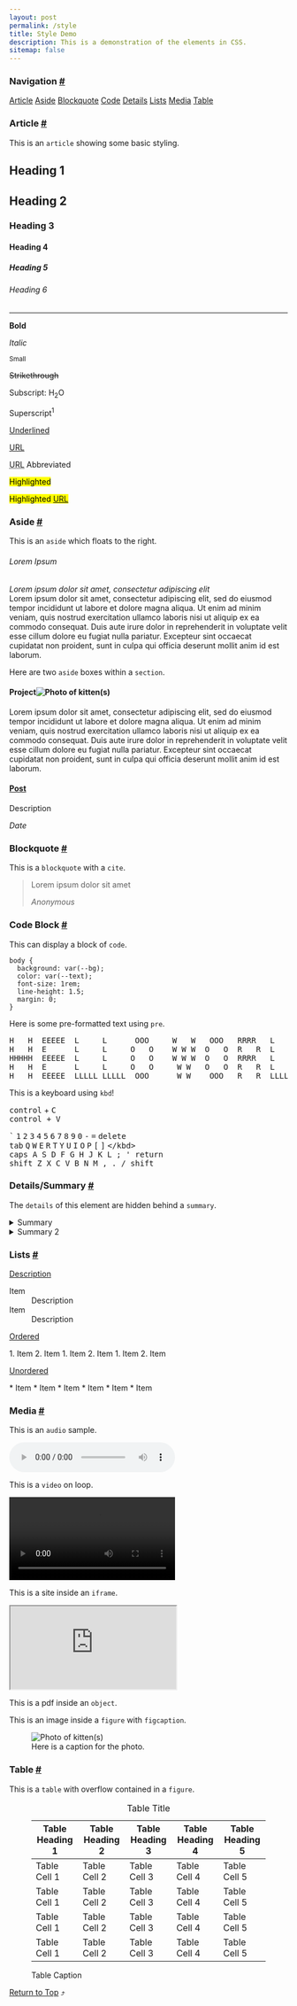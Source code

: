```yaml
---
layout: post
permalink: /style
title: Style Demo
description: This is a demonstration of the elements in CSS.
sitemap: false
---
```

<h3 id="nav">Navigation <a class="anchor" href="#nav">#</a></h3>

<nav>
<a href="#article">Article</a>
<a href="#aside">Aside</a>
<a href="#blockquote">Blockquote</a>
<a href="#code">Code</a>
<a href="#details">Details</a>
<a href="#lists">Lists</a>
<a href="#media">Media</a>
<a href="#table">Table</a>
</nav>

<h3 id="article">Article <a class="anchor" href="#article">#</a></h3>

This is an `article` showing some basic styling.

<article>
<h1>Heading 1</h1>
<h2>Heading 2</h2>
<h3>Heading 3</h3>
<h4>Heading 4</h4>
<h5>Heading 5</h5>
<h6>Heading 6</h6>
<hr>
<p><b>Bold</b></p>
<p><i>Italic</i></p>
<p><small>Small</small></p>
<p><s>Strikethrough</s></p>
<p>Subscript: H<sub>2</sub>O</p>
<p>Superscript<sup>1</sup></p>
<p><u>Underlined</u></p>
<p><a href="https://example.com" target="_blank">URL</a></p>
<p><abbr title="Uniform Resource Locator">URL</abbr> Abbreviated</p>
<p><mark>Highlighted</mark></p>
<p><mark>Highlighted <a href="https://example.com" target="_blank">URL</a></mark></p>
</article>

<h3 id="aside">Aside <a class="anchor" href="#aside">#</a></h3>

This is an `aside` which floats to the right.

<aside>
<h6>Lorem Ipsum</h6>
<cite>Lorem ipsum dolor sit amet, consectetur adipiscing elit</cite>
</aside>
Lorem ipsum dolor sit amet, consectetur adipiscing elit, sed do eiusmod tempor incididunt ut labore et dolore magna aliqua. Ut enim ad minim veniam, quis nostrud exercitation ullamco laboris nisi ut aliquip ex ea commodo consequat. Duis aute irure dolor in reprehenderit in voluptate velit esse cillum dolore eu fugiat nulla pariatur. Excepteur sint occaecat cupidatat non proident, sunt in culpa qui officia deserunt mollit anim id est laborum.

Here are two `aside` boxes within a `section`.

<section>
<aside>
  <h4>Project<img src="https://placekitten.com/200/200" alt="Photo of kitten(s)"></h4>
  <p>Lorem ipsum dolor sit amet, consectetur adipiscing elit, sed do eiusmod tempor incididunt ut labore et dolore magna aliqua. Ut enim ad minim veniam, quis nostrud exercitation ullamco laboris nisi ut aliquip ex ea commodo consequat. Duis aute irure dolor in reprehenderit in voluptate velit esse cillum dolore eu fugiat nulla pariatur. Excepteur sint occaecat cupidatat non proident, sunt in culpa qui officia deserunt mollit anim id est laborum.</p>
</aside>
<aside>
  <h4><a href="https://example.com" target="_blank">Post</a></h4>
  <p>Description</p>
  <cite>Date</cite>
</aside>
</section>

<h3 id="blockquote">Blockquote <a class="anchor" href="#blockquote">#</a></h3>

This is a `blockquote` with a `cite`.

> Lorem ipsum dolor sit amet
>
> <cite>Anonymous</cite>

<h3 id="code">Code Block <a class="anchor" href="#code">#</a></h3>

This can display a block of `code`.

```
body {
  background: var(--bg);
  color: var(--text);
  font-size: 1rem;
  line-height: 1.5;
  margin: 0;
}
```

Here is some pre-formatted text using `pre`.

<pre>
H   H  EEEEE  L     L      OOO     W   W   OOO   RRRR   L     DDDD   !!
H   H  E      L     L     O   O    W W W  O   O  R   R  L     D   D  !!
HHHHH  EEEEE  L     L     O   O    W W W  O   O  RRRR   L     D   D  !!
H   H  E      L     L     O   O     W W   O   O  R   R  L     D   D
H   H  EEEEE  LLLLL LLLLL  OOO      W W    OOO   R   R  LLLLL DDDD   !!
</pre>

This is a keyboard using `kbd`!

<kbd>control</kbd> + <kbd>C</kbd>
<br>
<kbd><kbd>control</kbd> + <kbd>V</kbd></kbd>

<kbd>`</kbd> <kbd>1</kbd> <kbd>2</kbd> <kbd>3</kbd> <kbd>4</kbd> <kbd>5</kbd> <kbd>6</kbd> <kbd>7</kbd> <kbd>8</kbd> <kbd>9</kbd> <kbd>0</kbd> <kbd>-</kbd> <kbd>=</kbd> <kbd>delete</kbd>
<br>
<kbd>tab</kbd> <kbd>Q</kbd> <kbd>W</kbd> <kbd>E</kbd> <kbd>R</kbd> <kbd>T</kbd> <kbd>Y</kbd> <kbd>U</kbd> <kbd>I</kbd> <kbd>O</kbd> <kbd>P</kbd> <kbd>[</kbd> <kbd>]</kbd> <kbd>\</kbd>
<br>
<kbd>caps</kbd> <kbd>A</kbd> <kbd>S</kbd> <kbd>D</kbd> <kbd>F</kbd> <kbd>G</kbd> <kbd>H</kbd> <kbd>J</kbd> <kbd>K</kbd> <kbd>L</kbd> <kbd>;</kbd> <kbd>'</kbd> <kbd>return</kbd>
<br>
<kbd>shift</kbd> <kbd>Z</kbd> <kbd>X</kbd> <kbd>C</kbd> <kbd>V</kbd> <kbd>B</kbd> <kbd>N</kbd> <kbd>M</kbd> <kbd>,</kbd> <kbd>.</kbd> <kbd>/</kbd> <kbd>shift</kbd>

<h3 id="details">Details/Summary <a class="anchor" href="#details">#</a></h3>

The `details` of this element are hidden behind a `summary`.

<details>
  <summary>Summary</summary>
  Some text
</details>

<details>
  <summary>Summary 2</summary>
  <p>Some text</p>
  <p>More text</p>
</details>

<h3 id="lists">Lists <a class="anchor" href="#lists">#</a></h3>

<p><u>Description</u></p>
<dl>
  <dt>Item</dt>
  <dd>Description</dd>
  <dt>Item</dt>
  <dd>Description</dd>
</dl> 

<p><u>Ordered</u></p>
1. Item
2. Item
    1. Item
    2. Item
        1. Item
        2. Item

<p><u>Unordered</u></p>
* Item
* Item
  * Item
  * Item
    * Item
    * Item

<h3 id="media">Media <a class="anchor" href="#media">#</a></h3>

This is an `audio` sample.

<audio controls src="{{ site.baseurl}}/media/sample.mp3"></audio>

This is a `video` on loop.

<video controls loop src="{{ site.baseurl}}/media/sample.mp4"></video>

This is a site inside an `iframe`.

<iframe src="https://example.com"> </iframe>

This is a pdf inside an `object`.

<object type="application/pdf" data="{{ site.baseurl}}/media/sample.pdf"></object>

This is an image inside a `figure` with `figcaption`.

<figure>
  <img src="https://placekitten.com/800/800" alt="Photo of kitten(s)">
  <figcaption>Here is a caption for the photo.</figcaption>
</figure>

<h3 id="table">Table <a class="anchor" href="#table">#</a></h3>

This is a `table` with overflow contained in a `figure`.

<figure>
  <table>
    <caption>Table Title</caption>
	  <thead>
	    <tr>
		    <th>Table Heading 1</th>
			  <th>Table Heading 2</th>
			  <th>Table Heading 3</th>
			  <th>Table Heading 4</th>
			  <th>Table Heading 5</th>
		  </tr>
	  </thead>
	  <tbody>
	    <tr>
		    <td>Table Cell 1</td>
			  <td>Table Cell 2</td>
			  <td>Table Cell 3</td>
			  <td>Table Cell 4</td>
			  <td>Table Cell 5</td>
		  </tr>
	    <tr>
		    <td>Table Cell 1</td>
			  <td>Table Cell 2</td>
			  <td>Table Cell 3</td>
			  <td>Table Cell 4</td>
			  <td>Table Cell 5</td>
		  </tr>
	    <tr>
		    <td>Table Cell 1</td>
			  <td>Table Cell 2</td>
			  <td>Table Cell 3</td>
			  <td>Table Cell 4</td>
			  <td>Table Cell 5</td>
		  </tr>
	    <tr>
		    <td>Table Cell 1</td>
			  <td>Table Cell 2</td>
			  <td>Table Cell 3</td>
			  <td>Table Cell 4</td>
			  <td>Table Cell 5</td>
		  </tr>
	  </tbody>
  </table>
  <figcaption>Table Caption</figcaption>
</figure>

<a href="#nav">Return to Top</a> ⤴